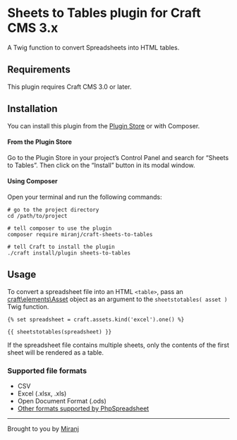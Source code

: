 # Sheets to Tables plugin for Craft CMS 3.x

A Twig function to convert Spreadsheets into HTML tables.


## Requirements

This plugin requires Craft CMS 3.0 or later.

## Installation

You can install this plugin from the [Plugin Store][ps] or with Composer.

[ps]:https://plugins.craftcms.com/

#### From the Plugin Store
Go to the Plugin Store in your project’s Control Panel and search for “Sheets to Tables”.
Then click on the “Install” button in its modal window.

#### Using Composer
Open your terminal and run the following commands:

    # go to the project directory
    cd /path/to/project
    
    # tell composer to use the plugin
    composer require miranj/craft-sheets-to-tables
    
    # tell Craft to install the plugin
    ./craft install/plugin sheets-to-tables

## Usage

To convert a spreadsheet file into an HTML `<table>`, pass an [craft\elements\Asset][asset] object as an argument to the `sheetstotables( asset )` Twig function.

[asset]:https://docs.craftcms.com/api/v3/craft-elements-asset.html

```twig
{% set spreadsheet = craft.assets.kind('excel').one() %}

{{ sheetstotables(spreadsheet) }}

```

If the spreadsheet file contains multiple sheets, only the contents of the first sheet will be rendered as a table.

### Supported file formats
- CSV
- Excel (.xlsx, .xls)
- Open Document Format (.ods)
- [Other formats supported by PhpSpreadsheet](https://phpspreadsheet.readthedocs.io/en/develop/)

---

Brought to you by [Miranj](https://miranj.in/)

